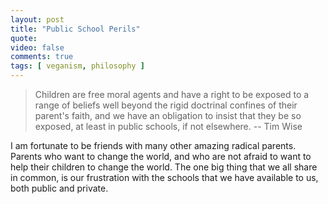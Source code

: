 ```yaml
---
layout: post
title: "Public School Perils"
quote: 
video: false
comments: true
tags: [ veganism, philosophy ]
---
```


>Children are free moral agents and have a right to be exposed to a range of beliefs well beyond the rigid doctrinal confines of their parent's faith, and we have an obligation to insist that they be so exposed, at least in public schools, if not elsewhere. -- Tim Wise


I am fortunate to be friends with many other amazing radical parents.  Parents who want to change the world, and who are not afraid to want to help their children to change the world.  The one big thing that we all share in common, is our frustration with the schools that we have available to us, both public and private.
